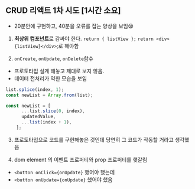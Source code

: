 ## CRUD 리액트 1차 시도 [1시간 소요]

- 20분안에 구현하고, 40분을 오류를 잡는 양상을 보임😪

1. **최상위 컴포넌트**로 감싸야 한다.
  `return { listView };`
  `return <div>{listView}</div>`;로 해야함

2. `onCreate`, `onUpdate`, `onDelete`함수 
- 프로토타입 설계 해놓고 제대로 보지 않음. 
- 데이터 전처리가 약한 모습을 보임

```js
list.splice(index, 1);
const newList = Array.from(list);
```
```js
const newList = [
      ...list.slice(0, index),
      updatedValue,
      ...list(index + 1),
    ];
```

3. 프로토타입으로 코드를 구현해놓은 것인데 당연히 그 코드가 작동할 거라고 생각했음

4. dom element 의 이벤트 프로퍼티와 prop 프로퍼티를 햇갈림
- `<button onClick={onUpdate}` 했어야 했는데
- `<button onUpdate={onUpdate}` 했어야 했음